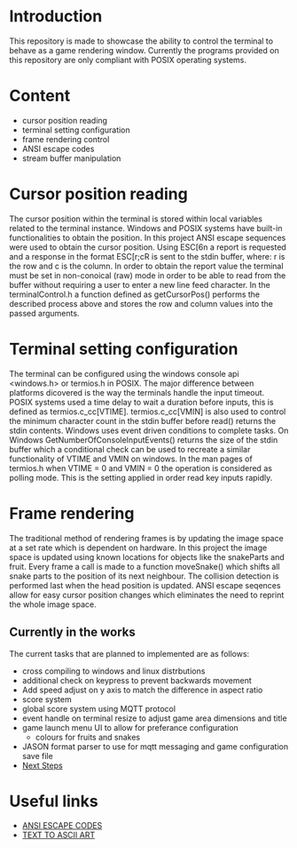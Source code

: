 # Introduction
This repository is made to showcase the ability to control the terminal to behave as a game rendering window. Currently the programs provided on this repository are only compliant with POSIX operating systems.

# Content
* cursor position reading
* terminal setting configuration
* frame rendering control
* ANSI escape codes
* stream buffer manipulation

# Cursor position reading
The cursor position within the terminal is stored within local variables related to the terminal instance. Windows and POSIX systems have built-in functionalities to obtain the position. In this project ANSI escape sequences were used to obtain the cursor position. Using ESC[6n a report is requested and a response in the format ESC[r;cR is sent to the stdin buffer, where: r is the row and c is the column. In order to obtain the report value the terminal must be set in non-conoical (raw) mode in order to be able to read from the buffer without requiring a user to enter a new line feed character. In the terminalControl.h a function defined as getCursorPos() performs the described process above and stores the row and column values into the passed arguments.

# Terminal setting configuration
The terminal can be configured using the windows console api <windows.h> or termios.h in POSIX. The major difference between platforms dicovered is the way the terminals handle the input timeout. POSIX systems used a time delay to wait a duration before inputs, this is defined as termios.c_cc[VTIME]. termios.c_cc[VMIN] is also used to control the minimum character count in the stdin buffer before read() returns the stdin contents. Windows uses event driven conditions to complete tasks. On Windows GetNumberOfConsoleInputEvents() returns the size of the stdin buffer which a conditional check can be used to recreate a similar functionality of VTIME and VMIN on windows. In the man pages of termios.h when VTIME = 0 and VMIN = 0 the operation is considered as polling mode. This is the setting applied in order read key inputs rapidly. 

# Frame rendering
The traditional method of rendering frames is by updating the image space at a set rate which is dependent on hardware. In this project the image space is updated using known locations for objects like the snakeParts and fruit. Every frame a call is made to a function moveSnake() which shifts all snake parts to the position of its next neighbour. The collision detection is performed last when the head position is updated. ANSI escape seqences allow for easy cursor position changes which eliminates the need to reprint the whole image space. 

## Currently in the works
The current tasks that are planned to implemented are as follows:
* cross compiling to windows and linux distrbutions
* additional check on keypress to prevent backwards movement
* Add speed adjust on y axis to match the difference in aspect ratio
* score system
* global score system using MQTT protocol
* event handle on terminal resize to adjust game area dimensions and title
* game launch menu UI to allow for preferance configuration
    * colours for fruits and snakes
* JASON format parser to use for mqtt messaging and game configuration save file
* [Next Steps](NextSteps.md)

# Useful links
* [ANSI ESCAPE CODES](https://gist.github.com/fnky/458719343aabd01cfb17a3a4f7296797)
* [TEXT TO ASCII ART](https://patorjk.com/software/taag/#p=display&f=Graffiti&t=Type%20Something%20)
